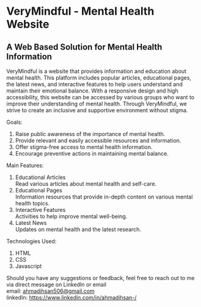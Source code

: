 # VeryMindful - Mental Health Website
## A Web Based Solution for Mental Health Information
VeryMindful is a website that provides information and education about mental health. This platform includes popular articles, educational pages, the latest news, and interactive features to help users understand and maintain their emotional balance. With a responsive design and high accessibility, this website can be accessed by various groups who want to improve their understanding of mental health. Through VeryMindful, we strive to create an inclusive and supportive environment without stigma.

Goals: 
1. Raise public awareness of the importance of mental health.
2. Provide relevant and easily accessible resources and information.
3. Offer stigma-free access to mental health information.
4. Encourage preventive actions in maintaining mental balance.

Main Features:
1. Educational Articles
<br>Read various articles about mental health and self-care.
2. Educational Pages
<br>Information resources that provide in-depth content on various mental health topics.
3. Interactive Features
<br>Activities to help improve mental well-being.
4. Latest News
<br>Updates on mental health and the latest research.

Technologies Used: 
1. HTML
2. CSS
3. Javascript

Should you have any suggestions or feedback, feel free to reach out to me via direct message on LinkedIn or email
<br>email: ahmadihsan506@gmail.com
<br>linkedIn: https://www.linkedin.com/in/ahmadihsan-/

